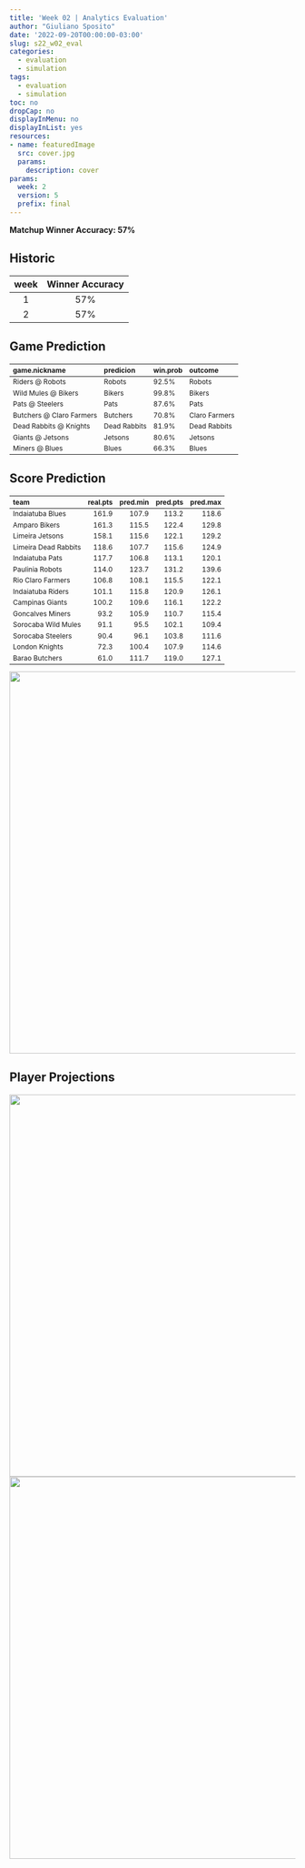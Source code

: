 ```yaml
---
title: 'Week 02 | Analytics Evaluation'
author: "Giuliano Sposito"
date: '2022-09-20T00:00:00-03:00'
slug: s22_w02_eval
categories:
  - evaluation
  - simulation
tags:
  - evaluation
  - simulation
toc: no
dropCap: no
displayInMenu: no
displayInList: yes
resources:
- name: featuredImage
  src: cover.jpg
  params:
    description: cover
params:
  week: 2
  version: 5
  prefix: final
---
```

<script src="{{< blogdown/postref >}}index_files/kePrint/kePrint.js"></script>
<link href="{{< blogdown/postref >}}index_files/lightable/lightable.css" rel="stylesheet" />
<script src="{{< blogdown/postref >}}index_files/kePrint/kePrint.js"></script>
<link href="{{< blogdown/postref >}}index_files/lightable/lightable.css" rel="stylesheet" />

**Matchup Winner Accuracy: 57%**

<!--more-->

## Historic

| week | Winner Accuracy |
|:----:|:---------------:|
| 1    |       57%       |
| 2    |       57%       |







## Game Prediction

<table class="table" style="font-size: 12px; margin-left: auto; margin-right: auto;">
 <thead>
  <tr>
   <th style="text-align:left;"> game.nickname </th>
   <th style="text-align:left;"> predicion </th>
   <th style="text-align:left;"> win.prob </th>
   <th style="text-align:left;"> outcome </th>
  </tr>
 </thead>
<tbody>
  <tr>
   <td style="text-align:left;"> Riders @ Robots </td>
   <td style="text-align:left;"> Robots </td>
   <td style="text-align:left;"> 92.5% </td>
   <td style="text-align:left;"> Robots </td>
  </tr>
  <tr>
   <td style="text-align:left;"> Wild Mules @ Bikers </td>
   <td style="text-align:left;"> Bikers </td>
   <td style="text-align:left;"> 99.8% </td>
   <td style="text-align:left;"> Bikers </td>
  </tr>
  <tr>
   <td style="text-align:left;"> Pats @ Steelers </td>
   <td style="text-align:left;"> Pats </td>
   <td style="text-align:left;"> 87.6% </td>
   <td style="text-align:left;"> Pats </td>
  </tr>
  <tr>
   <td style="text-align:left;"> Butchers @ Claro Farmers </td>
   <td style="text-align:left;"> Butchers </td>
   <td style="text-align:left;"> 70.8% </td>
   <td style="text-align:left;"> Claro Farmers </td>
  </tr>
  <tr>
   <td style="text-align:left;"> Dead Rabbits @ Knights </td>
   <td style="text-align:left;"> Dead Rabbits </td>
   <td style="text-align:left;"> 81.9% </td>
   <td style="text-align:left;"> Dead Rabbits </td>
  </tr>
  <tr>
   <td style="text-align:left;"> Giants @ Jetsons </td>
   <td style="text-align:left;"> Jetsons </td>
   <td style="text-align:left;"> 80.6% </td>
   <td style="text-align:left;"> Jetsons </td>
  </tr>
  <tr>
   <td style="text-align:left;"> Miners @ Blues </td>
   <td style="text-align:left;"> Blues </td>
   <td style="text-align:left;"> 66.3% </td>
   <td style="text-align:left;"> Blues </td>
  </tr>
</tbody>
</table>


## Score Prediction

<table class="table" style="font-size: 12px; margin-left: auto; margin-right: auto;">
 <thead>
  <tr>
   <th style="text-align:left;"> team </th>
   <th style="text-align:right;"> real.pts </th>
   <th style="text-align:right;"> pred.min </th>
   <th style="text-align:right;"> pred.pts </th>
   <th style="text-align:right;"> pred.max </th>
  </tr>
 </thead>
<tbody>
  <tr>
   <td style="text-align:left;"> Indaiatuba Blues </td>
   <td style="text-align:right;"> 161.9 </td>
   <td style="text-align:right;"> 107.9 </td>
   <td style="text-align:right;"> 113.2 </td>
   <td style="text-align:right;"> 118.6 </td>
  </tr>
  <tr>
   <td style="text-align:left;"> Amparo Bikers </td>
   <td style="text-align:right;"> 161.3 </td>
   <td style="text-align:right;"> 115.5 </td>
   <td style="text-align:right;"> 122.4 </td>
   <td style="text-align:right;"> 129.8 </td>
  </tr>
  <tr>
   <td style="text-align:left;"> Limeira Jetsons </td>
   <td style="text-align:right;"> 158.1 </td>
   <td style="text-align:right;"> 115.6 </td>
   <td style="text-align:right;"> 122.1 </td>
   <td style="text-align:right;"> 129.2 </td>
  </tr>
  <tr>
   <td style="text-align:left;"> Limeira Dead Rabbits </td>
   <td style="text-align:right;"> 118.6 </td>
   <td style="text-align:right;"> 107.7 </td>
   <td style="text-align:right;"> 115.6 </td>
   <td style="text-align:right;"> 124.9 </td>
  </tr>
  <tr>
   <td style="text-align:left;"> Indaiatuba Pats </td>
   <td style="text-align:right;"> 117.7 </td>
   <td style="text-align:right;"> 106.8 </td>
   <td style="text-align:right;"> 113.1 </td>
   <td style="text-align:right;"> 120.1 </td>
  </tr>
  <tr>
   <td style="text-align:left;"> Paulinia Robots </td>
   <td style="text-align:right;"> 114.0 </td>
   <td style="text-align:right;"> 123.7 </td>
   <td style="text-align:right;"> 131.2 </td>
   <td style="text-align:right;"> 139.6 </td>
  </tr>
  <tr>
   <td style="text-align:left;"> Rio Claro Farmers </td>
   <td style="text-align:right;"> 106.8 </td>
   <td style="text-align:right;"> 108.1 </td>
   <td style="text-align:right;"> 115.5 </td>
   <td style="text-align:right;"> 122.1 </td>
  </tr>
  <tr>
   <td style="text-align:left;"> Indaiatuba Riders </td>
   <td style="text-align:right;"> 101.1 </td>
   <td style="text-align:right;"> 115.8 </td>
   <td style="text-align:right;"> 120.9 </td>
   <td style="text-align:right;"> 126.1 </td>
  </tr>
  <tr>
   <td style="text-align:left;"> Campinas Giants </td>
   <td style="text-align:right;"> 100.2 </td>
   <td style="text-align:right;"> 109.6 </td>
   <td style="text-align:right;"> 116.1 </td>
   <td style="text-align:right;"> 122.2 </td>
  </tr>
  <tr>
   <td style="text-align:left;"> Goncalves Miners </td>
   <td style="text-align:right;"> 93.2 </td>
   <td style="text-align:right;"> 105.9 </td>
   <td style="text-align:right;"> 110.7 </td>
   <td style="text-align:right;"> 115.4 </td>
  </tr>
  <tr>
   <td style="text-align:left;"> Sorocaba Wild Mules </td>
   <td style="text-align:right;"> 91.1 </td>
   <td style="text-align:right;"> 95.5 </td>
   <td style="text-align:right;"> 102.1 </td>
   <td style="text-align:right;"> 109.4 </td>
  </tr>
  <tr>
   <td style="text-align:left;"> Sorocaba Steelers </td>
   <td style="text-align:right;"> 90.4 </td>
   <td style="text-align:right;"> 96.1 </td>
   <td style="text-align:right;"> 103.8 </td>
   <td style="text-align:right;"> 111.6 </td>
  </tr>
  <tr>
   <td style="text-align:left;"> London Knights </td>
   <td style="text-align:right;"> 72.3 </td>
   <td style="text-align:right;"> 100.4 </td>
   <td style="text-align:right;"> 107.9 </td>
   <td style="text-align:right;"> 114.6 </td>
  </tr>
  <tr>
   <td style="text-align:left;"> Barao Butchers </td>
   <td style="text-align:right;"> 61.0 </td>
   <td style="text-align:right;"> 111.7 </td>
   <td style="text-align:right;"> 119.0 </td>
   <td style="text-align:right;"> 127.1 </td>
  </tr>
</tbody>
</table>


<img src="{{< blogdown/postref >}}index_files/figure-html/scoreChart-1.png" width="672" />

## Player Projections

<img src="{{< blogdown/postref >}}index_files/figure-html/pointsProj-1.png" width="672" />

<img src="{{< blogdown/postref >}}index_files/figure-html/projErrors-1.png" width="672" />

